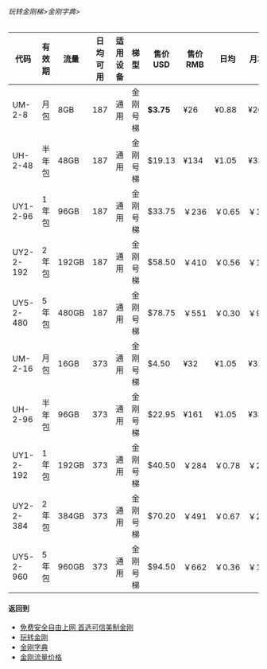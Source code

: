 ###### 玩转金刚梯>金刚字典>
### 
|代码      |有效期|流量  |日均可用|适用设备|梯型   |售价USD|售价RMB|日均  |月均  |年均|
|---------|-----|------|--------------|-------|------|------|-------|-----|-----|-----|
|UM-2-8   |月包  |   8GB|   187|    通用|金刚号梯| <strong>$3.75|    ¥26</strong> |¥0.88|¥26  |¥315 |
|UH-2-48  |半年包|  48GB|   187|     通用|金刚号梯| $19.13|  ¥134|¥1.05|¥33  |¥268 |
|UY1-2-96 |1年包	|  96GB|   187|     通用|金刚号梯|$33.75|￥236	|￥0.65	|￥19|￥233|
|UY2-2-192|2年包	| 192GB|   187|     通用|金刚号梯|$58.50|￥410	|￥0.56	|￥17|￥202|
|UY5-2-480|5年包	| 480GB|   187|     通用|金刚号梯|$78.75|￥551	|￥0.30	|￥9|￥109|
|UM-2-16  |月包  |  16GB|   373|     通用|金刚号梯| $4.50|    ¥32|¥1.05|¥32  |¥378 |
|UH-2-96  |半年包|  96GB|   373|     通用|金刚号梯| $22.95|  ¥161|¥1.05|¥33  |¥321 |
|UY1-2-192|1年包	| 192GB|   373|     通用|金刚号梯	|$40.50	|￥284	|￥0.78	|￥23|￥280|
|UY2-2-384|2年包	| 384GB|   373|     通用|金刚号梯|$70.20|￥491|￥0.67	|￥20|￥242|
|UY5-2-960|5年包	| 960GB|   373|     通用|金刚号梯|$94.50|￥662|￥0.36	|￥11|￥130|


#### 返回到
- [免费安全自由上网 首选可信美制金刚](https://github.com/a2zitpro/web/blob/master/%E5%BE%80%E5%90%8E%E7%BF%BB.md)
- [玩转金刚](https://github.com/a2zitpro/web/blob/master/LadderFree/A.md)
- [金刚字典](https://github.com/a2zitpro/web/blob/master/LadderFree/kkDictionary/KKDictionary.md)
- [金刚流量价格](https://github.com/a2zitpro/web/blob/master/LadderFree/kkDictionary/Price/KKDTPrice.md)



